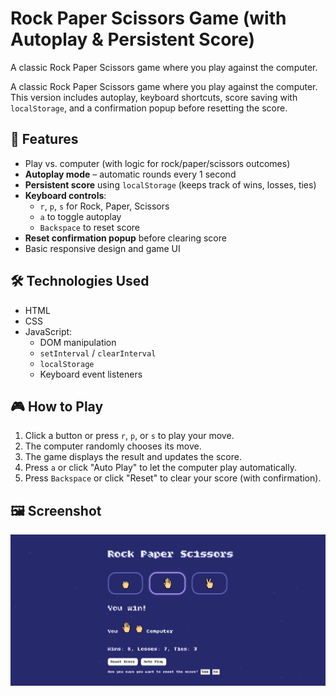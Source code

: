 # Rock Paper Scissors Game (with Autoplay & Persistent Score)
A classic Rock Paper Scissors game where you play against the computer. 

A classic Rock Paper Scissors game where you play against the computer.  
This version includes autoplay, keyboard shortcuts, score saving with `localStorage`, and a confirmation popup before resetting the score.

## 🚀 Features

- Play vs. computer (with logic for rock/paper/scissors outcomes)
- **Autoplay mode** – automatic rounds every 1 second
- **Persistent score** using `localStorage` (keeps track of wins, losses, ties)
- **Keyboard controls**:
  - `r`, `p`, `s` for Rock, Paper, Scissors
  - `a` to toggle autoplay
  - `Backspace` to reset score
- **Reset confirmation popup** before clearing score
- Basic responsive design and game UI

## 🛠️ Technologies Used

- HTML
- CSS
- JavaScript:
  - DOM manipulation
  - `setInterval` / `clearInterval`
  - `localStorage`
  - Keyboard event listeners

## 🎮 How to Play

1. Click a button or press `r`, `p`, or `s` to play your move.
2. The computer randomly chooses its move.
3. The game displays the result and updates the score.
4. Press `a` or click "Auto Play" to let the computer play automatically.
5. Press `Backspace` or click "Reset" to clear your score (with confirmation).

## 🖼️ Screenshot

![App screenshot](./images/screenshot.png)
